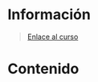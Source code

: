 # Información
> [Enlace al curso](https://www.udemy.com/course/javascript-moderno-para-principiantes/)

# Contenido